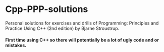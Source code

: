 # Cpp-PPP-solutions
Personal solutions for exercises and drills of Programming: Principles and Practice Using C++ (2nd edition) by Bjarne Stroustrup.
#### First time using C++ so there will potentially be a lot of ugly code and or mistakes.
